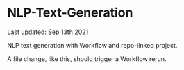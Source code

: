 # NLP-Text-Generation

Last updated: Sep 13th 2021

NLP text generation with Workflow and repo-linked project.

A file change, like this, should trigger a Workflow rerun.
